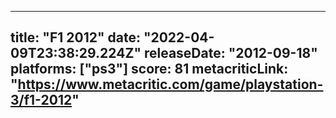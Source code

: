 
---
title: "F1 2012"
date: "2022-04-09T23:38:29.224Z"
releaseDate: "2012-09-18"
platforms: ["ps3"]
score: 81
metacriticLink: "https://www.metacritic.com/game/playstation-3/f1-2012"
---
